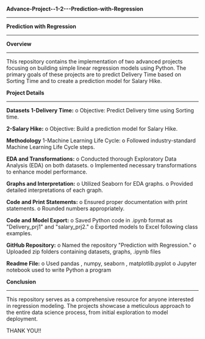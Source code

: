 **Advance-Project--1-2---Prediction-with-Regression**
_________________________________________________________________________________________________________________________________________________________________________________________
**Prediction with Regression**

_________________________________________________________________________________________________________________________________________________________________________________________
**Overview**

_________________________________________________________________________________________________________________________________________________________________________________________
This repository contains the implementation of two advanced projects focusing on building simple linear regression models using Python. The primary goals of these projects are to predict Delivery Time based on Sorting Time and to create a prediction model for Salary Hike.

**Project Details**
__________________________________________________________________________________________________________________________________________________________________________________
**Datasets**
**1-Delivery Time:**
o Objective: Predict Delivery time using Sorting time.

**2-Salary Hike:**
o Objective: Build a prediction model for Salary Hike.

**Methodology**
1-Machine Learning Life Cycle:
o Followed industry-standard Machine Learning Life Cycle steps.

**EDA and Transformations:**
o Conducted thorough Exploratory Data Analysis (EDA) on both datasets.
o Implemented necessary transformations to enhance model performance.

**Graphs and Interpretation:**
o Utilized Seaborn for EDA graphs.
o Provided detailed interpretations of each graph.

**Code and Print Statements:**
o Ensured proper documentation with print statements.
o Rounded numbers appropriately.

**Code and Model Export:**
o Saved Python code in .ipynb format as "Delivery_prj1" and "salary_prj2."
o Exported models to Excel following class examples.

**GitHub Repository:**
o Named the repository "Prediction with Regression."
o Uploaded zip folders containing datasets, graphs, .ipynb files

**Readme File:**
o Used pandas , numpy, seaborn , matplotlib.pyplot
o Jupyter notebook used to write Python a program

**Conclusion**
_________________________________________________________________________________________________________________________________________________________________________________________
This repository serves as a comprehensive resource for anyone interested in regression modeling. The projects showcase a meticulous approach to the entire data science process, from initial exploration to model deployment.

THANK YOU!!

